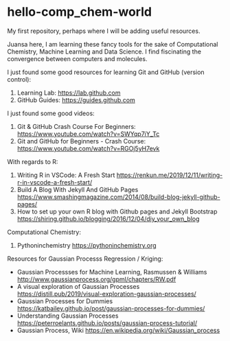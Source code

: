 # hello-comp_chem-world
My first repository, perhaps where I will be adding useful resources.

Juansa here, I am learning these fancy tools for the sake of Computational Chemistry, Machine Learning and Data Science.
I find fiscinating the convergence between computers and molecules.

I just found some good resources for learning Git and GitHub (version control):
1. Learning Lab: https://lab.github.com
2. GitHub Guides: https://guides.github.com

I just found some good videos:
1. Git & GitHub Crash Course For Beginners: https://www.youtube.com/watch?v=SWYqp7iY_Tc
2. Git and GitHub for Beginners - Crash Course: https://www.youtube.com/watch?v=RGOj5yH7evk

With regards to R:
1. Writing R in VSCode: A Fresh Start https://renkun.me/2019/12/11/writing-r-in-vscode-a-fresh-start/
2. Build A Blog With Jekyll And GitHub Pages https://www.smashingmagazine.com/2014/08/build-blog-jekyll-github-pages/
3. How to set up your own R blog with Github pages and Jekyll Bootstrap https://shiring.github.io/blogging/2016/12/04/diy_your_own_blog

Computational Chemistry:
1. Pythoninchemistry https://pythoninchemistry.org


Resources for Gaussian Processs Regression / Kriging:
- Gaussian Processses for Machine Learning, Rasmussen & Williams http://www.gaussianprocess.org/gpml/chapters/RW.pdf
- A visual exploration of Gaussian Processes https://distill.pub/2019/visual-exploration-gaussian-processes/
- Gaussian Processes for Dummies https://katbailey.github.io/post/gaussian-processes-for-dummies/
- Understanding Gaussian Processes https://peterroelants.github.io/posts/gaussian-process-tutorial/
- Gaussian Process, Wiki https://en.wikipedia.org/wiki/Gaussian_process
